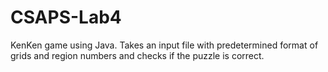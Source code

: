 # CSAPS-Lab4
KenKen game using Java. Takes an input file with predetermined format of grids and region numbers and checks if the puzzle is correct.
